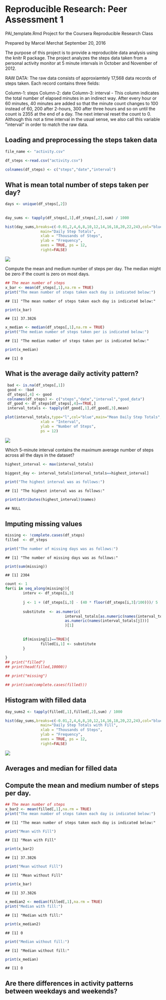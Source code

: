 # Reproducible Research: Peer Assessment 1

PAI_template.Rmd
Project for the Coursera Reproducible Research Class

Prepared by Marcel Merchat
September 20, 2016

The purpose of this project is to provide a reproducible data analysis using
the knitr R package. The project analyzes the steps data taken from a personal
activity monitor at 5 minute intervals in October and November of 2012. 

RAW DATA:
The raw data consists of approxiamtely 17,568 data records of steps taken. Each
record contains three fields:

Column-1: steps
Column-2: date
Column-3: interval - This column indicates the total number of elapsed minutes
          in an indirect way. After every hour or 60 minutes, 40 minutes are
          added so that the minute count changes to 100 instead of 60, 200 after
          2-hours, 300 after three hours and so on until the count is 2355 at
          the end of a day. The next interval reset the count to 0. Although
          this not a time interval in the usual sense, we also call this
          variable "interval" in order to match the raw data.
          
## Loading and preprocessing the steps taken data



```r
file_name <- "activity.csv"

df_steps <-read.csv("activity.csv")

colnames(df_steps) <- c("steps","date","interval")
```



## What is mean total number of steps taken per day?



```r
days <- unique(df_steps[,2])
           
   
day_sums <- tapply(df_steps[,1],df_steps[,2],sum) / 1000
```


```r
hist(day_sums,breaks=c(-0.01,2,4,6,8,10,12,14,16,18,20,22,24),col="blue",
                main="Daily Step Totals",
                xlab = "Thousands of Steps",
                ylab = "Frequency",
                axes = TRUE, ps = 12,
                right=FALSE)
```

![](PA1_template_files/figure-html/hist-1.png) 


Compute the mean and medium number of steps per day.
The median might be zero if the count is zero on most days.

```r
## The mean number of steps
x_bar <- mean(df_steps[,1],na.rm = TRUE)
print("The mean number of steps taken each day is indicated below:")
```

```
## [1] "The mean number of steps taken each day is indicated below:"
```

```r
print(x_bar)
```

```
## [1] 37.3826
```

```r
x_median <- median(df_steps[,1],na.rm = TRUE)
print("The median number of steps taken per is indicated below:")
```

```
## [1] "The median number of steps taken per is indicated below:"
```

```r
print(x_median)
```

```
## [1] 0
```

## What is the average daily activity pattern?

```r
 bad <- is.na(df_steps[,1])
 good <- !bad
 df_steps[,4] <- good 
 colnames(df_steps) <- c("steps","date","interval","good_data")
 df_good <- df_steps[df_steps[,4]==TRUE,]
 interval_totals <- tapply(df_good[,1],df_good[,3],mean)
```



```r
plot(interval_totals,type="l",col="blue",main="Mean Daily Step Totals",
                xlab = "Interval",
                ylab = "Number of Steps",
                ps = 12)
```

![](PA1_template_files/figure-html/lineplot-1.png) 

Which 5-minute interval contains the maximum average number of steps across all
the days in the dataset?


```r
highest_interval <- max(interval_totals) 

biggest_day <- interval_totals[interval_totals==highest_interval]

print("The highest interval was as follows:")
```

```
## [1] "The highest interval was as follows:"
```

```r
print(attributes(highest_interval)$names)
```

```
## NULL
```


## Imputing missing values


```r
missing <- !complete.cases(df_steps)
filled  <- df_steps

print("The number of missing days was as follows:")
```

```
## [1] "The number of missing days was as follows:"
```

```r
print(sum(missing))
```

```
## [1] 2304
```

```r
count <- 1
for(i in seq_along(missing)){
        interv <- df_steps[i,3]
        
        j <- 1 + (df_steps[i,3] - (40 * floor(df_steps[i,3]/100)))/ 5
        
        substitute  <- as.numeric(
                           interval_totals[as.numeric(names(interval_totals))==
                           as.numeric(names(interval_totals[j]))]
                           )[1]
        
        
        if(missing[i]==TRUE){
                filled[i,1] <- substitute
        }
           
}
## print("filled")
## print(head(filled,10000))

## print("missing")

## print(sum(complete.cases(filled)))
```


## Histogram with filled data


```r
day_sums2 <- tapply(filled[,1],filled[,2],sum) / 1000

hist(day_sums,breaks=c(-0.01,2,4,6,8,10,12,14,16,18,20,22,24),col="blue",
                main="Daily Step Totals with Fill",
                xlab = "Thousands of Steps",
                ylab = "Frequency",
                axes = TRUE, ps = 12,
                right=FALSE)
```

![](PA1_template_files/figure-html/hist2-1.png) 


## Averages and median for filled data
## Compute the mean and medium number of steps per day.


```r
## The mean number of steps
x_bar2 <- mean(filled[,1],na.rm = TRUE)
print("The mean number of steps taken each day is indicated below:")
```

```
## [1] "The mean number of steps taken each day is indicated below:"
```

```r
print("Mean with Fill")
```

```
## [1] "Mean with Fill"
```

```r
print(x_bar2)
```

```
## [1] 37.3826
```

```r
print("Mean without Fill")
```

```
## [1] "Mean without Fill"
```

```r
print(x_bar)
```

```
## [1] 37.3826
```

```r
x_median2 <- median(filled[,1],na.rm = TRUE)
print("Median with fill:")
```

```
## [1] "Median with fill:"
```

```r
print(x_median2)
```

```
## [1] 0
```

```r
print("Median without fill:")
```

```
## [1] "Median without fill:"
```

```r
print(x_median)
```

```
## [1] 0
```




## Are there differences in activity patterns between weekdays and weekends?
